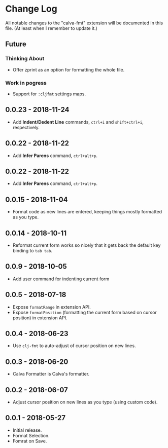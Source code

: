 # Change Log
All notable changes to the "calva-fmt" extension will be documented in this file. (At least when I remember to update it.)

## Future

### Thinking About
- Offer zprint as an option for formatting the whole file.

### Work in pogress
- Support for `:cljfmt` settings maps.

## 0.0.23 - 2018-11-24
- Add **Indent/Dedent Line** commands, `ctrl+i` and `shift+ctrl+i`, respectively.

## 0.0.22 - 2018-11-22
- Add **Infer Parens** command, `ctrl+alt+p`.

## 0.0.22 - 2018-11-22
- Add **Infer Parens** command, `ctrl+alt+p`.

## 0.0.15 - 2018-11-04
- Format code as new lines are entered, keeping things mostly formatted as you type.

## 0.0.14 - 2018-10-11
- Reformat current form works so nicely that it gets back the default key binding to `tab tab`.

## 0.0.9 - 2018-10-05
- Add user command for indenting current form

## 0.0.5 - 2018-07-18
- Expose `formatRange` in extension API.
- Expose `formatPosition` (formatting the current form based on cursor position) in extension API.

## 0.0.4 - 2018-06-23
- Use `clj-fmt` to auto-adjust of cursor position on new lines.

## 0.0.3 - 2018-06-20
- Calva Formatter is Calva's formatter.

## 0.0.2 - 2018-06-07
- Adjust cursor position on new lines as you type (using custom code).

## 0.0.1 - 2018-05-27
- Initial release.
- Format Selection.
- Fomrat on Save.